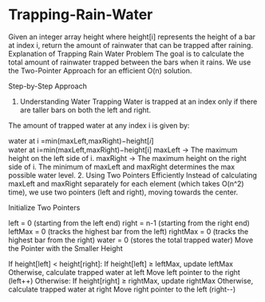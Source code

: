# Trapping-Rain-Water
Given an integer array height where height[i] represents the height of a bar at index i, return the amount of rainwater that can be trapped after raining.
Explanation of Trapping Rain Water Problem
The goal is to calculate the total amount of rainwater trapped between the bars when it rains. We use the Two-Pointer Approach for an efficient O(n) solution.

Step-by-Step Approach
1. Understanding Water Trapping
Water is trapped at an index only if there are taller bars on both the left and right.

The amount of trapped water at any index i is given by:

water at i
=min⁡(maxLeft,maxRight)−height[𝑖]
water at i=min(maxLeft,maxRight)−height[i]
maxLeft → The maximum height on the left side of i.
maxRight → The maximum height on the right side of i.
The minimum of maxLeft and maxRight determines the max possible water level.
2. Using Two Pointers Efficiently
Instead of calculating maxLeft and maxRight separately for each element (which takes O(n^2) time), we use two pointers (left and right), moving towards the center.

Initialize Two Pointers

left = 0 (starting from the left end)
right = n-1 (starting from the right end)
leftMax = 0 (tracks the highest bar from the left)
rightMax = 0 (tracks the highest bar from the right)
water = 0 (stores the total trapped water)
Move the Pointer with the Smaller Height

If height[left] < height[right]:
If height[left] ≥ leftMax, update leftMax
Otherwise, calculate trapped water at left
Move left pointer to the right (left++)
Otherwise:
If height[right] ≥ rightMax, update rightMax
Otherwise, calculate trapped water at right
Move right pointer to the left (right--)

